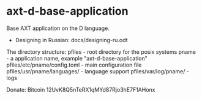 # axt-d-base-application
Base AXT application on the D language.
* Designing in Russian: docs/designing-ru.odt

The directory structure:
pfiles - root directory for the posix systems
pname - a application name, example "axt-d-base-application"
pfiles/etc/pname/config.toml - main configuration file
pfiles/usr/pname/languages/ - language support
pfiles/var/log/pname/ - logs

Donate:
Bitcoin 12UvK8Q5nTeRX1qMYd87Rjo3hE7F1AHonx